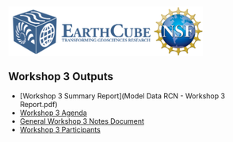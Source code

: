<a href="http://earthcube.org/" target="_blank"><img src="../../images/logo_earthcube_full_horizontal.png" height="100" align="left">
<a href="https://nsf.gov/" target="_blank"><img src="../../images/NSF_4-Color_bitmap_Logo.png" width="100" height="100" align="center"></a>
 
 



## Workshop 3 Outputs
* [Workshop 3 Summary Report](Model Data RCN - Workshop 3 Report.pdf)
* [Workshop 3 Agenda](July2022-Workshop-Agenda.pdf)
* [General Workshop 3 Notes Document](July22-ECRCN-Workshop-Shared-Notes-Document.pdf)
* [Workshop 3 Participants](Workshop3Registrants.pdf)
